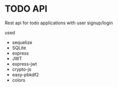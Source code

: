 # TODO API
Rest api for todo applications with user signup/login

used
- sequelize
- SQLite
- express
- JWT
- express-jwt
- crypto-js
- easy-pbkdf2
- colors